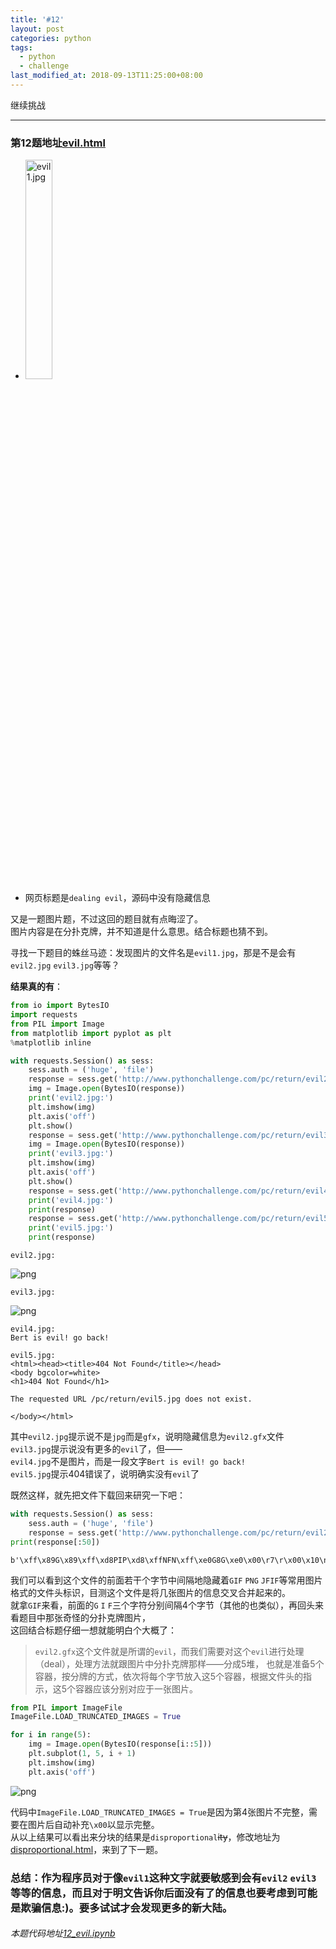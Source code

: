 ```yaml
---
title: '#12'
layout: post
categories: python
tags:
  - python
  - challenge
last_modified_at: 2018-09-13T11:25:00+08:00
---
```

继续挑战

---
### 第12题地址[evil.html](http://www.pythonchallenge.com/pc/return/evil.html)
* <img src="http://www.pythonchallenge.com/pc/return/evil1.jpg" alt="evil1.jpg" width="30%" height="30%">
* 网页标题是`dealing evil`，源码中没有隐藏信息

又是一题图片题，不过这回的题目就有点晦涩了。<br>
图片内容是在分扑克牌，并不知道是什么意思。结合标题也猜不到。<br>

寻找一下题目的蛛丝马迹：发现图片的文件名是`evil1.jpg`，那是不是会有`evil2.jpg` `evil3.jpg`等等？

**结果真的有**：


```python
from io import BytesIO
import requests
from PIL import Image
from matplotlib import pyplot as plt
%matplotlib inline

with requests.Session() as sess:
    sess.auth = ('huge', 'file')
    response = sess.get('http://www.pythonchallenge.com/pc/return/evil2.jpg').content
    img = Image.open(BytesIO(response))
    print('evil2.jpg:')
    plt.imshow(img)
    plt.axis('off')
    plt.show()
    response = sess.get('http://www.pythonchallenge.com/pc/return/evil3.jpg').content
    img = Image.open(BytesIO(response))
    print('evil3.jpg:')
    plt.imshow(img)
    plt.axis('off')
    plt.show()
    response = sess.get('http://www.pythonchallenge.com/pc/return/evil4.jpg').text
    print('evil4.jpg:')
    print(response)
    response = sess.get('http://www.pythonchallenge.com/pc/return/evil5.jpg').text
    print('evil5.jpg:')
    print(response)
```

    evil2.jpg:
    


![png]({{site.baseurl}}/images/12_evil_files/12_evil_3_1.png)


    evil3.jpg:
    


![png]({{site.baseurl}}/images/12_evil_files/12_evil_3_3.png)


    evil4.jpg:
    Bert is evil! go back!
    
    evil5.jpg:
    <html><head><title>404 Not Found</title></head>
    <body bgcolor=white>
    <h1>404 Not Found</h1>
    
    The requested URL /pc/return/evil5.jpg does not exist.
    
    </body></html>
    
    

其中`evil2.jpg`提示说不是`jpg`而是`gfx`，说明隐藏信息为`evil2.gfx`文件<br>
`evil3.jpg`提示说没有更多的`evil`了，但——<br>
`evil4.jpg`不是图片，而是一段文字`Bert is evil! go back!`<br>
`evil5.jpg`提示404错误了，说明确实没有`evil`了

既然这样，就先把文件下载回来研究一下吧：


```python
with requests.Session() as sess:
    sess.auth = ('huge', 'file')
    response = sess.get('http://www.pythonchallenge.com/pc/return/evil2.gfx').content
print(response[:50])
```

    b'\xff\x89G\x89\xff\xd8PIP\xd8\xffNFN\xff\xe0G8G\xe0\x00\r7\r\x00\x10\na\n\x10J\x1a@\x1aJF\n\x01\nFI\x00\xf0\x00IF\x00\x00\x00F'
    

我们可以看到这个文件的前面若干个字节中间隔地隐藏着`GIF` `PNG` `JFIF`等常用图片格式的文件头标识，目测这个文件是将几张图片的信息交叉合并起来的。<br>
就拿`GIF`来看，前面的`G` `I` `F`三个字符分别间隔4个字节（其他的也类似），再回头来看题目中那张奇怪的分扑克牌图片，<br>
这回结合标题仔细一想就能明白个大概了：<br>
> `evil2.gfx`这个文件就是所谓的`evil`，而我们需要对这个`evil`进行处理（deal），处理方法就跟图片中分扑克牌那样——分成5堆，
> 也就是准备5个容器，按分牌的方式，依次将每个字节放入这5个容器，根据文件头的指示，这5个容器应该分别对应于一张图片。


```python
from PIL import ImageFile
ImageFile.LOAD_TRUNCATED_IMAGES = True

for i in range(5):
    img = Image.open(BytesIO(response[i::5]))
    plt.subplot(1, 5, i + 1)
    plt.imshow(img)
    plt.axis('off')
```


![png]({{site.baseurl}}/images/12_evil_files/12_evil_7_0.png)


代码中`ImageFile.LOAD_TRUNCATED_IMAGES = True`是因为第4张图片不完整，需要在图片后自动补充`\x00`以显示完整。<br>
从以上结果可以看出来分块的结果是`disproportional`<del>ity</del>，修改地址为[disproportional.html](http://www.pythonchallenge.com/pc/return/disproportional.html)，来到了下一题。

### 总结：作为程序员对于像`evil1`这种文字就要敏感到会有`evil2` `evil3`等等的信息，而且对于明文告诉你后面没有了的信息也要考虑到可能是欺骗信息:)。要多试试才会发现更多的新大陆。
###### 本题代码地址[12_evil.ipynb](https://github.com/StevenPZChan/pythonchallenge/blob/notebook/nbfiles/12_evil.ipynb)
